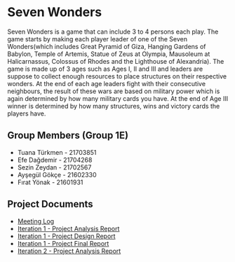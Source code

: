 # Seven Wonders
Seven Wonders is a game that can include 3 to 4 persons each play. The game starts by making each player leader of one of the Seven Wonders(which includes Great Pyramid of Giza, Hanging Gardens of Babylon, Temple of Artemis, Statue of Zeus at Olympia, Mausoleum at Halicarnassus, Colossus of Rhodes and the Lighthouse of Alexandria). The game is made up of 3 ages such as Ages I, II and III and leaders are suppose to collect enough resources to place structures on their respective wonders. At the end of each age leaders fight with their consecutive neighbours, the result of these wars are based on military power which is again determined by how many military cards you have. At the end of Age III winner is determined by how many structures, wins and victory cards the players have.

Group Members (Group 1E)
-
* Tuana Türkmen - 21703851
* Efe Dağdemir - 21704268
* Sezin Zeydan - 21702567
* Ayşegül Gökçe - 21602330
* Fırat Yönak - 21601931

Project Documents
-
* [Meeting Log](https://docs.google.com/document/d/1ziObZdRn1ar_K1O9Tc9hYPRXSpzuR-ItwNa2hwK8HiQ/edit?usp=sharing)<br />
* [Iteration 1 - Project Analysis Report](https://docs.google.com/document/d/1G4g6n7Kj6Hyl6NWZf4iboLlS-c203YiFOZcjrabc9J8/edit?usp=sharing)
* [Iteration 1 - Project Design Report](https://docs.google.com/document/d/1uzfl9Tj8sHsr5-z9KJoI5vR5A87DY37RcPhiXVGGNK4/edit?usp=sharing)
* [Iteration 1 - Project Final Report](https://docs.google.com/document/d/1fUxtCmg6YfSre_OZwvtv9FJ1PzUGQxdycuFUr2fR0Ic/edit?usp=sharing)
* [Iteration 2 - Project Analysis Report](https://docs.google.com/document/d/1AfUS0kQCf30Xe1c761SLoCw75jdIcIgdkP2_HssuhWI/edit?usp=sharing)
